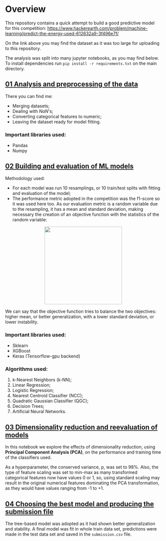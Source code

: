 # Overview
This repository contains a quick attempt to build a good predictive model for this competition:  https://www.hackerearth.com/problem/machine-learning/predict-the-energy-used-612632a9-3f496e7f/ 

On the link above you may find the dataset as it was too large for uploading to this repository.

The analysis was split into many jupyter notebooks, as you may find below. 
To install dependencies run `pip install -r requirements.txt` on the main directory.

## [01 Analysis and preprocessing of the data](https://nbviewer.jupyter.org/github/RomuloDrumond/Predict-the-damage-to-a-building/blob/master/01%20Analysis%20and%20preprocessing%20of%20the%20data.ipynb)

There you can find me:

* Merging datasets;
* Dealing with *NaN*'s;
* Converting categorical features to numeric;
* Leaving the dataset ready for model fitting.

### Important libraries used:

* Pandas
* Numpy

## [02 Building and evaluation of ML models](https://nbviewer.jupyter.org/github/RomuloDrumond/Predict-the-damage-to-a-building/blob/master/02%20Building%20and%20evaluation%20of%20ML%20models.ipynb)

Methodology used:

* For each model was run 10 resamplings, or 10 train/test splits with fitting and evaluation of the model;
* The performance metric adopted in the competition was the f1-score so it was used here too. As our evaluation metric is a random variable due to the resampling, it has a mean and standard deviation, making necessary the creation of an objective function with the statistics of the random variable:

<p align="center">
  <img width="250" src="https://latex.codecogs.com/svg.latex?%5Ctext%7Bmaximize%7D%20%5Cquad%20f_o%28u%29%20%3D%20%5Cmu%20%28u%29%20-%202%5Csigma%28u%29">
</p>

We can say that the objective function tries to balance the two objectives: higher mean, or better generalization, with a lower standard deviation, or lower instability.

### Important libraries used:

* Sklearn
* XGBoost
* Keras (Tensorflow-gpu backend)

### Algorithms used:

1. k-Nearest Neighbors (k-NN);
2. Linear Regression;
3. Logistic Regression;
4. Nearest Centroid Classifier (NCC);
5. Quadratic Gaussian Classifier (QGC);
6. Decision Trees;
7. Artificial Neural Networks.


## [03 Dimensionality reduction and reevaluation of models](https://nbviewer.jupyter.org/github/RomuloDrumond/Predict-the-damage-to-a-building/blob/master/03%20Dimensionality%20reduction%20and%20reevaluation%20of%20models.ipynb)

In this notebook we explore the effects of dimensionality reduction, using **Principal Component Analysis (PCA)**, on the performance and training time of the classifiers used.

As a hyperparameter, the conserved variance, p, was set to 98%. Also, the type of feature scaling was set to min-max as many transformed categorical features now have values 0 or 1, so, using standard scaling may result in the original numerical features dominating the PCA transformation, as they would have values ranging from -1 to +1.


## [04 Choosing the best model and producing the submission file](https://nbviewer.jupyter.org/github/RomuloDrumond/Predict-the-damage-to-a-building/blob/master/04%20Choosing%20the%20best%20model%20and%20producing%20the%20submission%20file.ipynb)

The tree-based model was adopted as it had shown better generalization and stability. A final model was fit in whole train data set, predictions were made in the test data set and saved in the `submission.csv` file.
